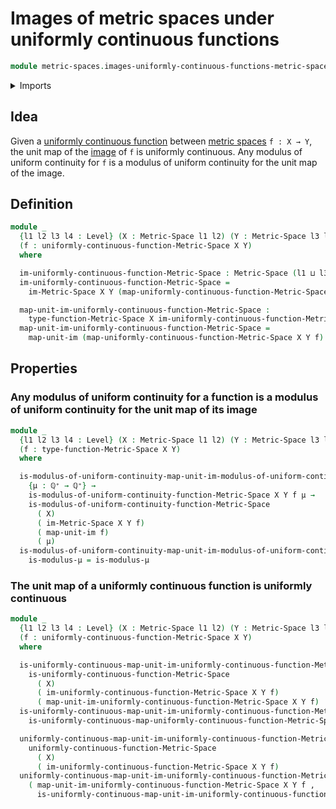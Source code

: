 # Images of metric spaces under uniformly continuous functions

```agda
module metric-spaces.images-uniformly-continuous-functions-metric-spaces where
```

<details><summary>Imports</summary>

```agda
open import elementary-number-theory.positive-rational-numbers

open import foundation.dependent-pair-types
open import foundation.images
open import foundation.universe-levels

open import metric-spaces.functions-metric-spaces
open import metric-spaces.images-metric-spaces
open import metric-spaces.metric-spaces
open import metric-spaces.uniformly-continuous-functions-metric-spaces
```

</details>

## Idea

Given a
[uniformly continuous function](metric-spaces.short-functions-metric-spaces.md)
between [metric spaces](metric-spaces.metric-spaces.md) `f : X → Y`, the unit
map of the [image](metric-spaces.images-metric-spaces.md) of `f` is uniformly
continuous. Any modulus of uniform continuity for `f` is a modulus of uniform
continuity for the unit map of the image.

## Definition

```agda
module _
  {l1 l2 l3 l4 : Level} (X : Metric-Space l1 l2) (Y : Metric-Space l3 l4)
  (f : uniformly-continuous-function-Metric-Space X Y)
  where

  im-uniformly-continuous-function-Metric-Space : Metric-Space (l1 ⊔ l3) l4
  im-uniformly-continuous-function-Metric-Space =
    im-Metric-Space X Y (map-uniformly-continuous-function-Metric-Space X Y f)

  map-unit-im-uniformly-continuous-function-Metric-Space :
    type-function-Metric-Space X im-uniformly-continuous-function-Metric-Space
  map-unit-im-uniformly-continuous-function-Metric-Space =
    map-unit-im (map-uniformly-continuous-function-Metric-Space X Y f)
```

## Properties

### Any modulus of uniform continuity for a function is a modulus of uniform continuity for the unit map of its image

```agda
module _
  {l1 l2 l3 l4 : Level} (X : Metric-Space l1 l2) (Y : Metric-Space l3 l4)
  (f : type-function-Metric-Space X Y)
  where

  is-modulus-of-uniform-continuity-map-unit-im-modulus-of-uniform-continuity-function-Metric-Space :
    {μ : ℚ⁺ → ℚ⁺} →
    is-modulus-of-uniform-continuity-function-Metric-Space X Y f μ →
    is-modulus-of-uniform-continuity-function-Metric-Space
      ( X)
      ( im-Metric-Space X Y f)
      ( map-unit-im f)
      ( μ)
  is-modulus-of-uniform-continuity-map-unit-im-modulus-of-uniform-continuity-function-Metric-Space
    is-modulus-μ = is-modulus-μ
```

### The unit map of a uniformly continuous function is uniformly continuous

```agda
module _
  {l1 l2 l3 l4 : Level} (X : Metric-Space l1 l2) (Y : Metric-Space l3 l4)
  (f : uniformly-continuous-function-Metric-Space X Y)
  where

  is-uniformly-continuous-map-unit-im-uniformly-continuous-function-Metric-Space :
    is-uniformly-continuous-function-Metric-Space
      ( X)
      ( im-uniformly-continuous-function-Metric-Space X Y f)
      ( map-unit-im-uniformly-continuous-function-Metric-Space X Y f)
  is-uniformly-continuous-map-unit-im-uniformly-continuous-function-Metric-Space =
    is-uniformly-continuous-map-uniformly-continuous-function-Metric-Space X Y f

  uniformly-continuous-map-unit-im-uniformly-continuous-function-Metric-Space :
    uniformly-continuous-function-Metric-Space
      ( X)
      ( im-uniformly-continuous-function-Metric-Space X Y f)
  uniformly-continuous-map-unit-im-uniformly-continuous-function-Metric-Space =
    ( map-unit-im-uniformly-continuous-function-Metric-Space X Y f ,
      is-uniformly-continuous-map-unit-im-uniformly-continuous-function-Metric-Space)
```
